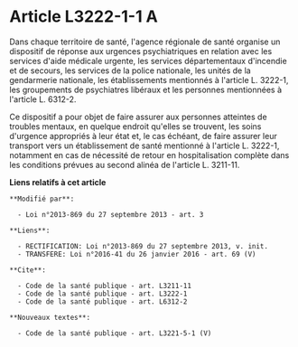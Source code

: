 # Article L3222-1-1 A

Dans chaque territoire de santé, l'agence régionale de santé organise un dispositif de réponse aux urgences psychiatriques en
relation avec les services d'aide médicale urgente, les services départementaux d'incendie et de secours, les services de la
police nationale, les unités de la gendarmerie nationale, les établissements mentionnés à l'article L. 3222-1, les
groupements de psychiatres libéraux et les personnes mentionnées à l'article L. 6312-2. 

Ce dispositif a pour objet de faire assurer aux personnes atteintes de troubles mentaux, en quelque endroit qu'elles se
trouvent, les soins d'urgence appropriés à leur état et, le cas échéant, de faire assurer leur transport vers un
établissement de santé mentionné à l'article L. 3222-1, notamment en cas de nécessité de retour en hospitalisation complète
dans les conditions prévues au second alinéa de l'article L. 3211-11.

**Liens relatifs à cet article**

	**Modifié par**:

	  - Loi n°2013-869 du 27 septembre 2013 - art. 3

	**Liens**:

	  - RECTIFICATION: Loi n°2013-869 du 27 septembre 2013, v. init.
	  - TRANSFERE: Loi n°2016-41 du 26 janvier 2016 - art. 69 (V)

	**Cite**:

	  - Code de la santé publique - art. L3211-11
	  - Code de la santé publique - art. L3222-1
	  - Code de la santé publique - art. L6312-2

	**Nouveaux textes**:

	  - Code de la santé publique - art. L3221-5-1 (V)
